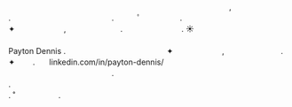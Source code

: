 　　　　　　　　　　 　 ‍ ‍ 　　　　 　　　　　　　　　　　　,　　   　 .　　　　　　　　　　　　　.　　　ﾟ　  　　　.　　　　　　　　　　　　　✦ 　　　　　　,　　　　　　　.　　　　　　　  . ☀️ 　　　　　　　　　　　　　　　　　　    　      　　　　　        　　　　　　　　               　　    Payton Dennis
                     .　　　　　　　　　　　　　✦ 　　　　　　,　　　　　　　        .　　　　                 
                     ✦　　                 . 　 
                                                             linkedin.com/in/payton-dennis/
                                                             ‍ ‍ 　 　　　　　　　　　　　　.　　　　　 　　 　　　.　　　　　　　　　　　　　 　           　　　　　　　　　　　　　　　　　　　. ˚　　　 　   . 
